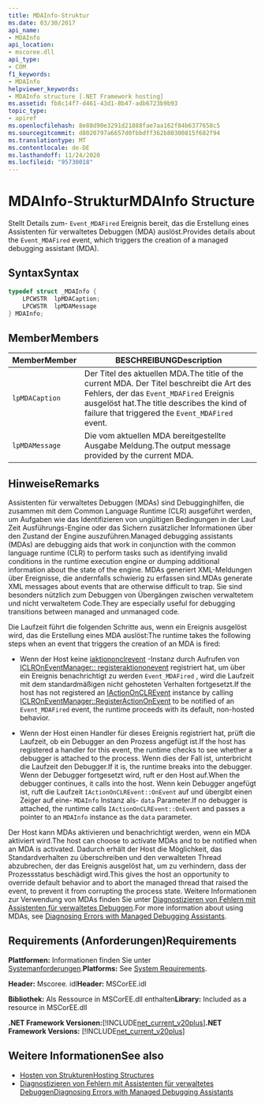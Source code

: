 ```yaml
---
title: MDAInfo-Struktur
ms.date: 03/30/2017
api_name:
- MDAInfo
api_location:
- mscoree.dll
api_type:
- COM
f1_keywords:
- MDAInfo
helpviewer_keywords:
- MDAInfo structure [.NET Framework hosting]
ms.assetid: fb8c14f7-d461-43d1-8b47-adb6723b9b93
topic_type:
- apiref
ms.openlocfilehash: 8e88d90e3291d21888fae7aa162f84b6377658c5
ms.sourcegitcommit: d8020797a6657d0fbbdff362b80300815f682f94
ms.translationtype: MT
ms.contentlocale: de-DE
ms.lasthandoff: 11/24/2020
ms.locfileid: "95730018"
---
```

# <a name="mdainfo-structure"></a><span data-ttu-id="f29f4-102">MDAInfo-Struktur</span><span class="sxs-lookup"><span data-stu-id="f29f4-102">MDAInfo Structure</span></span>

<span data-ttu-id="f29f4-103">Stellt Details zum- `Event_MDAFired` Ereignis bereit, das die Erstellung eines Assistenten für verwaltetes Debuggen (MDA) auslöst.</span><span class="sxs-lookup"><span data-stu-id="f29f4-103">Provides details about the `Event_MDAFired` event, which triggers the creation of a managed debugging assistant (MDA).</span></span>  
  
## <a name="syntax"></a><span data-ttu-id="f29f4-104">Syntax</span><span class="sxs-lookup"><span data-stu-id="f29f4-104">Syntax</span></span>  
  
```cpp  
typedef struct _MDAInfo {  
    LPCWSTR  lpMDACaption;  
    LPCWSTR  lpMDAMessage  
} MDAInfo;  
```  
  
## <a name="members"></a><span data-ttu-id="f29f4-105">Member</span><span class="sxs-lookup"><span data-stu-id="f29f4-105">Members</span></span>  
  
|<span data-ttu-id="f29f4-106">Member</span><span class="sxs-lookup"><span data-stu-id="f29f4-106">Member</span></span>|<span data-ttu-id="f29f4-107">BESCHREIBUNG</span><span class="sxs-lookup"><span data-stu-id="f29f4-107">Description</span></span>|  
|------------|-----------------|  
|`lpMDACaption`|<span data-ttu-id="f29f4-108">Der Titel des aktuellen MDA.</span><span class="sxs-lookup"><span data-stu-id="f29f4-108">The title of the current MDA.</span></span> <span data-ttu-id="f29f4-109">Der Titel beschreibt die Art des Fehlers, der das `Event_MDAFired` Ereignis ausgelöst hat.</span><span class="sxs-lookup"><span data-stu-id="f29f4-109">The title describes the kind of failure that triggered the `Event_MDAFired` event.</span></span>|  
|`lpMDAMessage`|<span data-ttu-id="f29f4-110">Die vom aktuellen MDA bereitgestellte Ausgabe Meldung.</span><span class="sxs-lookup"><span data-stu-id="f29f4-110">The output message provided by the current MDA.</span></span>|  
  
## <a name="remarks"></a><span data-ttu-id="f29f4-111">Hinweise</span><span class="sxs-lookup"><span data-stu-id="f29f4-111">Remarks</span></span>  

 <span data-ttu-id="f29f4-112">Assistenten für verwaltetes Debuggen (MDAs) sind Debugginghilfen, die zusammen mit dem Common Language Runtime (CLR) ausgeführt werden, um Aufgaben wie das Identifizieren von ungültigen Bedingungen in der Lauf Zeit Ausführungs-Engine oder das Sichern zusätzlicher Informationen über den Zustand der Engine auszuführen.</span><span class="sxs-lookup"><span data-stu-id="f29f4-112">Managed debugging assistants (MDAs) are debugging aids that work in conjunction with the common language runtime (CLR) to perform tasks such as identifying invalid conditions in the runtime execution engine or dumping additional information about the state of the engine.</span></span> <span data-ttu-id="f29f4-113">MDAs generiert XML-Meldungen über Ereignisse, die andernfalls schwierig zu erfassen sind.</span><span class="sxs-lookup"><span data-stu-id="f29f4-113">MDAs generate XML messages about events that are otherwise difficult to trap.</span></span> <span data-ttu-id="f29f4-114">Sie sind besonders nützlich zum Debuggen von Übergängen zwischen verwaltetem und nicht verwaltetem Code.</span><span class="sxs-lookup"><span data-stu-id="f29f4-114">They are especially useful for debugging transitions between managed and unmanaged code.</span></span>  
  
 <span data-ttu-id="f29f4-115">Die Laufzeit führt die folgenden Schritte aus, wenn ein Ereignis ausgelöst wird, das die Erstellung eines MDA auslöst:</span><span class="sxs-lookup"><span data-stu-id="f29f4-115">The runtime takes the following steps when an event that triggers the creation of an MDA is fired:</span></span>  
  
- <span data-ttu-id="f29f4-116">Wenn der Host keine [iaktiononclrevent](iactiononclrevent-interface.md) -Instanz durch Aufrufen von [ICLROnEventManager:: registeraktiononevent](iclroneventmanager-registeractiononevent-method.md) registriert hat, um über ein Ereignis benachrichtigt zu werden `Event_MDAFired` , wird die Laufzeit mit dem standardmäßigen nicht gehosteten Verhalten fortgesetzt.</span><span class="sxs-lookup"><span data-stu-id="f29f4-116">If the host has not registered an [IActionOnCLREvent](iactiononclrevent-interface.md) instance by calling [ICLROnEventManager::RegisterActionOnEvent](iclroneventmanager-registeractiononevent-method.md) to be notified of an `Event_MDAFired` event, the runtime proceeds with its default, non-hosted behavior.</span></span>  
  
- <span data-ttu-id="f29f4-117">Wenn der Host einen Handler für dieses Ereignis registriert hat, prüft die Laufzeit, ob ein Debugger an den Prozess angefügt ist.</span><span class="sxs-lookup"><span data-stu-id="f29f4-117">If the host has registered a handler for this event, the runtime checks to see whether a debugger is attached to the process.</span></span> <span data-ttu-id="f29f4-118">Wenn dies der Fall ist, unterbricht die Laufzeit den Debugger.</span><span class="sxs-lookup"><span data-stu-id="f29f4-118">If it is, the runtime breaks into the debugger.</span></span> <span data-ttu-id="f29f4-119">Wenn der Debugger fortgesetzt wird, ruft er den Host auf.</span><span class="sxs-lookup"><span data-stu-id="f29f4-119">When the debugger continues, it calls into the host.</span></span> <span data-ttu-id="f29f4-120">Wenn kein Debugger angefügt ist, ruft die Laufzeit `IActionOnCLREvent::OnEvent` auf und übergibt einen Zeiger auf eine- `MDAInfo` Instanz als- `data` Parameter.</span><span class="sxs-lookup"><span data-stu-id="f29f4-120">If no debugger is attached, the runtime calls `IActionOnCLREvent::OnEvent` and passes a pointer to an `MDAInfo` instance as the `data` parameter.</span></span>  
  
 <span data-ttu-id="f29f4-121">Der Host kann MDAs aktivieren und benachrichtigt werden, wenn ein MDA aktiviert wird.</span><span class="sxs-lookup"><span data-stu-id="f29f4-121">The host can choose to activate MDAs and to be notified when an MDA is activated.</span></span> <span data-ttu-id="f29f4-122">Dadurch erhält der Host die Möglichkeit, das Standardverhalten zu überschreiben und den verwalteten Thread abzubrechen, der das Ereignis ausgelöst hat, um zu verhindern, dass der Prozessstatus beschädigt wird.</span><span class="sxs-lookup"><span data-stu-id="f29f4-122">This gives the host an opportunity to override default behavior and to abort the managed thread that raised the event, to prevent it from corrupting the process state.</span></span> <span data-ttu-id="f29f4-123">Weitere Informationen zur Verwendung von MDAs finden Sie unter [Diagnostizieren von Fehlern mit Assistenten für verwaltetes Debuggen](../../debug-trace-profile/diagnosing-errors-with-managed-debugging-assistants.md).</span><span class="sxs-lookup"><span data-stu-id="f29f4-123">For more information about using MDAs, see [Diagnosing Errors with Managed Debugging Assistants](../../debug-trace-profile/diagnosing-errors-with-managed-debugging-assistants.md).</span></span>  
  
## <a name="requirements"></a><span data-ttu-id="f29f4-124">Requirements (Anforderungen)</span><span class="sxs-lookup"><span data-stu-id="f29f4-124">Requirements</span></span>  

 <span data-ttu-id="f29f4-125">**Plattformen:** Informationen finden Sie unter [Systemanforderungen](../../get-started/system-requirements.md).</span><span class="sxs-lookup"><span data-stu-id="f29f4-125">**Platforms:** See [System Requirements](../../get-started/system-requirements.md).</span></span>  
  
 <span data-ttu-id="f29f4-126">**Header:** Mscoree. idl</span><span class="sxs-lookup"><span data-stu-id="f29f4-126">**Header:** MSCorEE.idl</span></span>  
  
 <span data-ttu-id="f29f4-127">**Bibliothek:** Als Ressource in MSCorEE.dll enthalten</span><span class="sxs-lookup"><span data-stu-id="f29f4-127">**Library:** Included as a resource in MSCorEE.dll</span></span>  
  
 <span data-ttu-id="f29f4-128">**.NET Framework Versionen:**[!INCLUDE[net_current_v20plus](../../../../includes/net-current-v20plus-md.md)]</span><span class="sxs-lookup"><span data-stu-id="f29f4-128">**.NET Framework Versions:** [!INCLUDE[net_current_v20plus](../../../../includes/net-current-v20plus-md.md)]</span></span>  
  
## <a name="see-also"></a><span data-ttu-id="f29f4-129">Weitere Informationen</span><span class="sxs-lookup"><span data-stu-id="f29f4-129">See also</span></span>

- [<span data-ttu-id="f29f4-130">Hosten von Strukturen</span><span class="sxs-lookup"><span data-stu-id="f29f4-130">Hosting Structures</span></span>](hosting-structures.md)
- [<span data-ttu-id="f29f4-131">Diagnostizieren von Fehlern mit Assistenten für verwaltetes Debuggen</span><span class="sxs-lookup"><span data-stu-id="f29f4-131">Diagnosing Errors with Managed Debugging Assistants</span></span>](../../debug-trace-profile/diagnosing-errors-with-managed-debugging-assistants.md)
